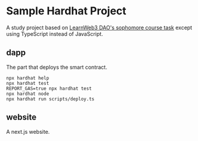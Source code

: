 # Sample Hardhat Project

A study project based on [LearnWeb3 DAO's sophomore course task](https://learnweb3.io/courses) except using
TypeScript instead of JavaScript.

## dapp

The part that deploys the smart contract.

```shell
npx hardhat help
npx hardhat test
REPORT_GAS=true npx hardhat test
npx hardhat node
npx hardhat run scripts/deploy.ts
```

## website

A next.js website.